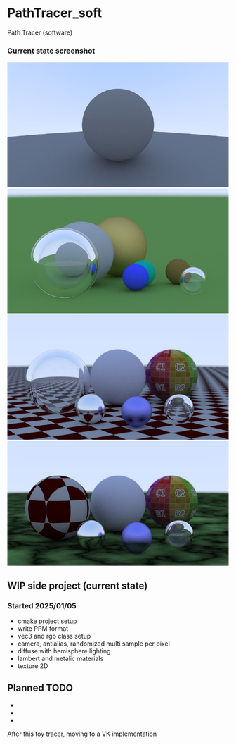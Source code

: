 # PathTracer_soft
Path Tracer (software)

### Current state screenshot
![Screenshot Jan 07, 2025](/_screenshots/image_20250107.jpg)
![Screenshot Jan 09, 2025](/_screenshots/image_20250109.jpg)
![Screenshot Jan 11, 2025](/_screenshots/image_20250111.jpg)
![Screenshot Jan 12, 2025](/_screenshots/image_20250112.jpg)

## WIP side project (current state)
### Started 2025/01/05
* cmake project setup
* write PPM format
* vec3 and rgb class setup
* camera, antialias, randomized multi sample per pixel
* diffuse with hemisphere lighting
* lambert and metalic materials
* texture 2D 

## Planned TODO
* 
* 
* 



After this toy tracer, moving to a VK implementation